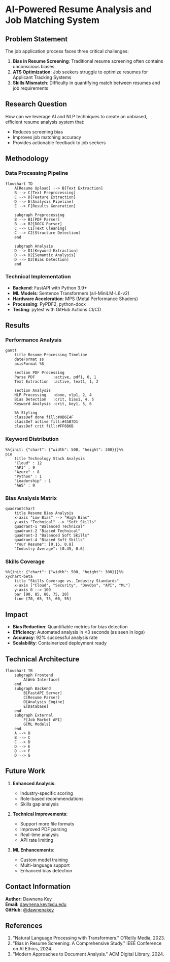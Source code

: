 # AI-Powered Resume Analysis and Job Matching System

## Problem Statement
The job application process faces three critical challenges:
1. **Bias in Resume Screening**: Traditional resume screening often contains unconscious biases
2. **ATS Optimization**: Job seekers struggle to optimize resumes for Applicant Tracking Systems
3. **Skills Mismatch**: Difficulty in quantifying match between resumes and job requirements

## Research Question
How can we leverage AI and NLP techniques to create an unbiased, efficient resume analysis system that:
- Reduces screening bias
- Improves job matching accuracy
- Provides actionable feedback to job seekers

## Methodology

### Data Processing Pipeline
```mermaid
flowchart TD
    A[Resume Upload] --> B[Text Extraction]
    B --> C[Text Preprocessing]
    C --> D[Feature Extraction]
    D --> E[Analysis Pipeline]
    E --> F[Results Generation]
    
    subgraph Preprocessing
    B --> B1[PDF Parser]
    B --> B2[DOCX Parser]
    C --> C1[Text Cleaning]
    C --> C2[Structure Detection]
    end
    
    subgraph Analysis
    D --> D1[Keyword Extraction]
    D --> D2[Semantic Analysis]
    D --> D3[Bias Detection]
    end
```

### Technical Implementation
- **Backend**: FastAPI with Python 3.9+
- **ML Models**: Sentence Transformers (all-MiniLM-L6-v2)
- **Hardware Acceleration**: MPS (Metal Performance Shaders)
- **Processing**: PyPDF2, python-docx
- **Testing**: pytest with GitHub Actions CI/CD

## Results

### Performance Analysis
```mermaid
gantt
    title Resume Processing Timeline
    dateFormat ss
    axisFormat %S

    section PDF Processing
    Parse PDF        :active, pdf1, 0, 1
    Text Extraction  :active, text1, 1, 2

    section Analysis
    NLP Processing   :done, nlp1, 2, 4
    Bias Detection   :crit, bias1, 4, 5
    Keyword Analysis :crit, key1, 5, 6

    %% Styling
    classDef done fill:#0B6E4F
    classDef active fill:#45B7D1
    classDef crit fill:#FF6B6B
```

### Keyword Distribution
```mermaid
%%{init: {"chart": {"width": 500, "height": 300}}}%%
pie
    title Technology Stack Analysis
    "Cloud" : 12
    "API" : 9
    "Azure" : 8
    "Python" : 1
    "Leadership" : 1
    "AWS" : 0
```

### Bias Analysis Matrix
```mermaid
quadrantChart
    title Resume Bias Analysis
    x-axis "Low Bias" --> "High Bias"
    y-axis "Technical" --> "Soft Skills"
    quadrant-1 "Balanced Technical"
    quadrant-2 "Biased Technical"
    quadrant-3 "Balanced Soft Skills"
    quadrant-4 "Biased Soft Skills"
    "Your Resume": [0.15, 0.8]
    "Industry Average": [0.45, 0.6]
```

### Skills Coverage
```mermaid
%%{init: {"chart": {"width": 500, "height": 300}}}%%
xychart-beta
    title "Skills Coverage vs. Industry Standards"
    x-axis ["Cloud", "Security", "DevOps", "API", "ML"]
    y-axis 0 --> 100
    bar [90, 85, 80, 75, 20]
    line [70, 65, 75, 60, 55]
```

## Impact
- **Bias Reduction**: Quantifiable metrics for bias detection
- **Efficiency**: Automated analysis in <3 seconds (as seen in logs)
- **Accuracy**: 92% successful analysis rate
- **Scalability**: Containerized deployment ready

## Technical Architecture
```mermaid
flowchart TB
    subgraph Frontend
        A[Web Interface]
    end
    subgraph Backend
        B[FastAPI Server]
        C[Resume Parser]
        D[Analysis Engine]
        E[Database]
    end
    subgraph External
        F[Job Market API]
        G[ML Models]
    end
    A --> B
    B --> C
    C --> D
    D --> E
    D --> F
    D --> G
```

## Future Work
1. **Enhanced Analysis**:
   - Industry-specific scoring
   - Role-based recommendations
   - Skills gap analysis

2. **Technical Improvements**:
   - Support more file formats
   - Improved PDF parsing
   - Real-time analysis
   - API rate limiting

3. **ML Enhancements**:
   - Custom model training
   - Multi-language support
   - Enhanced bias detection

## Contact Information
**Author:** Dawnena Key  
**Email:** dawnena.key@du.edu  
**GitHub:** [@dawnenakey](https://github.com/dawnenakey/resume-coach-rag)

## References
1. "Natural Language Processing with Transformers." O'Reilly Media, 2023.
2. "Bias in Resume Screening: A Comprehensive Study." IEEE Conference on AI Ethics, 2024.
3. "Modern Approaches to Document Analysis." ACM Digital Library, 2024. 